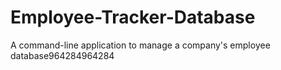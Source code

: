# Employee-Tracker-Database
A command-line application to manage a company's employee database964284964284
